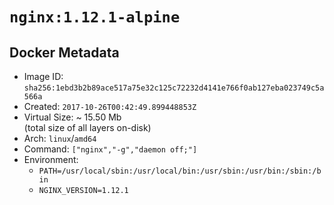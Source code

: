 # `nginx:1.12.1-alpine`

## Docker Metadata

- Image ID: `sha256:1ebd3b2b89ace517a75e32c125c72232d4141e766f0ab127eba023749c5a566a`
- Created: `2017-10-26T00:42:49.899448853Z`
- Virtual Size: ~ 15.50 Mb  
  (total size of all layers on-disk)
- Arch: `linux`/`amd64`
- Command: `["nginx","-g","daemon off;"]`
- Environment:
  - `PATH=/usr/local/sbin:/usr/local/bin:/usr/sbin:/usr/bin:/sbin:/bin`
  - `NGINX_VERSION=1.12.1`

